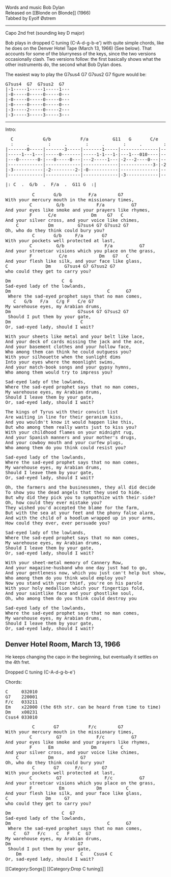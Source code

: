 Words and music Bob Dylan<br>
Released on [[Blonde on Blonde]] (1966)<br>
Tabbed by Eyolf Østrem

----
Capo 2nd fret (sounding key D major)

Bob plays in dropped C tuning (C-A-d-g-b-e') with quite simple chords,
like he does on the Denver Hotel Tape (March 13, 1966) (See
below). That accounts for some of the blurryness of the keys, since
the two versions occasionally clash. Two versions follow: the first
basically shows what the other instruments do, the second what Bob
Dylan does.

The easiest way to play the G7sus4 G7 G7sus2 G7 figure would be:

<pre class="verse">
G7sus4  G7  G7sus2  G7
|-1-----1-----1-----1---
|-0-----0-----0-----0---
|-0-----0-----0-----0---
|-0-----0-----0-----0---
|-3-----2-----0-----2---
|-3-----3-----3-----3---
</pre>

----
Intro:

<pre class="tab">
  C           G/b           F/a         G11   G       C/e
  :     .       :     .       :     .       :     .        :     .
|-------0-----|-------3-----|-------1-----|--------------|-------0------
|-----1---1---|-----0-------|-----1-1---1-|---1---010----|-----1---1----
|---0-------0-|---0-----0---|---2-----1---|-2---2----0---|---0-------0-- etc
|-------------|-------------|-------------|------------3-|-2------------
|-3-----------|-2---------2-|-0-----------|--------------|--------------
|-------------|-------------|-------------|-3------------|--------------
</pre>

<pre class="verse">
|: C  .  G/b  .  F/a  .  G11 G  :|

          C       G/b          F/a        G7
With your mercury mouth in the missionary times,
         C         G/b            F/a          G7
And your eyes like smoke and your prayers like rhymes,
         F      C/e             Dm    G7   C
And your silver cross, and your voice like chimes,
    C           Dm         G7sus4 G7 G7sus2 G7
Oh, who do they think could bury you?
          C       G/b     F/a       G7
With your pockets well protected at last,
         C         G/b               F/a          G7
And your streetcar visions which you place on the grass,
         F          C/e            Dm   G7   C
And your flesh like silk, and your face like glass,
C              Dm     G7sus4 G7 G7sus2 G7
who could they get to carry you?
</pre>

<pre class="refrain">
Dm                   C  G
Sad-eyed lady of the lowlands,
Dm                                    C      G7
 Where the sad-eyed prophet says that no man comes,
   C   G/b   F/a   C/g F   C/e G7
My warehouse eyes, my Arabian drums,
Dm                         G7sus4 G7 G7sus2 G7
 Should I put them by your gate,
Dm                          C
Or, sad-eyed lady, should I wait?
</pre>

<pre class="verse">
With your sheets like metal and your belt like lace,
And your deck of cards missing the jack and the ace,
And your basement clothes and your hollow face,
Who among them can think he could outguess you?
With your silhouette when the sunlight dims
Into your eyes where the moonlight swims,
And your match-book songs and your gypsy hymns,
Who among them would try to impress you?
</pre>

<pre class="refrain">
Sad-eyed lady of the lowlands,
Where the sad-eyed prophet says that no man comes,
My warehouse eyes, my Arabian drums,
Should I leave them by your gate,
Or, sad-eyed lady, should I wait?
</pre>

<pre class="verse">
The kings of Tyrus with their convict list
Are waiting in line for their geranium kiss,
And you wouldn't know it would happen like this,
But who among them really wants just to kiss you?
With your childhood flames on your midnight rug,
And your Spanish manners and your mother's drugs,
And your cowboy mouth and your curfew plugs,
Who among them do you think could resist you?
</pre>

<pre class="refrain">
Sad-eyed lady of the lowlands,
Where the sad-eyed prophet says that no man comes,
My warehouse eyes, my Arabian drums,
Should I leave them by your gate,
Or, sad-eyed lady, should I wait?
</pre>

<pre class="verse">
Oh, the farmers and the businessmen, they all did decide
To show you the dead angels that they used to hide.
But why did they pick you to sympathize with their side?
Oh, how could they ever mistake you?
They wished you'd accepted the blame for the farm,
But with the sea at your feet and the phony false alarm,
And with the child of a hoodlum wrapped up in your arms,
How could they ever, ever persuade you?
</pre>

<pre class="refrain">
Sad-eyed lady of the lowlands,
Where the sad-eyed prophet says that no man comes,
My warehouse eyes, my Arabian drums,
Should I leave them by your gate,
Or, sad-eyed lady, should I wait?
</pre>

<pre class="verse">
With your sheet-metal memory of Cannery Row,
And your magazine-husband who one day just had to go,
And your gentleness now, which you just can't help but show,
Who among them do you think would employ you?
Now you stand with your thief, you're on his parole
With your holy medallion which your fingertips fold,
And your saintlike face and your ghostlike soul,
Oh, who among them do you think could destroy you
</pre>

<pre class="refrain">
Sad-eyed lady of the lowlands,
Where the sad-eyed prophet says that no man comes,
My warehouse eyes, my Arabian drums,
Should I leave them by your gate,
Or, sad-eyed lady, should I wait?
</pre>

<h2 class="songversion">Denver Hotel Room, March 13, 1966</h2>

He keeps changing the capo in the beginning, but eventually it settles
on the 4th fret.

Dropped C tuning (C-A-d-g-b-e')

Chords:

<pre class="chords">
C     032010
G7    220001
F/c   033211
Em    x22000 (the 6th str. can be heard from time to time)
Dm    x00231
Csus4 033010
</pre>

<pre class="verse">
          C       G7           F/c        G7
With your mercury mouth in the missionary times,
         C         G7             F/c          G7
And your eyes like smoke and your prayers like rhymes,
         F      Em              Dm         C
And your silver cross, and your voice like chimes,
    C           Dm          G7
Oh, who do they think could bury you?
          C       G7      F/c       G7
With your pockets well protected at last,
         C         G7                F/c          G7
And your streetcar visions which you place on the grass,
         F          Em            Dm         C
And your flesh like silk, and your face like glass,
C              Dm     G7
who could they get to carry you?
</pre>

<pre class="refrain">
Dm                   C  G7
Sad-eyed lady of the lowlands,
Dm                                    C      G7
 Where the sad-eyed prophet says that no man comes,
   C   G7   F/c    C   F   C  G7
My warehouse eyes, my Arabian drums,
Dm                         G7
 Should I put them by your gate,
    Dm                      C    Csus4 C
Or, sad-eyed lady, should I wait?
</pre>

[[Category:Songs]]
[[Category:Drop C tuning]]